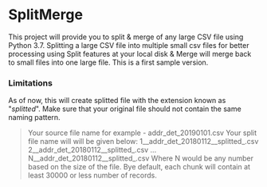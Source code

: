 # SplitMerge
This project will provide you to split &amp; merge of any large CSV file using Python 3.7. Splitting a large CSV file into multiple small csv files for better processing using Split features at your local disk & Merge will merge back to small files into one large file. This is a first sample version. 
### Limitations
As of now, this will create splitted file with the extension known as "_splitted_". Make sure that your original file should not contain the same naming pattern.

> Your source file name for example - addr_det_20190101.csv
> Your split file name will will be given below: 
> 	1__addr_det_20180112__splitted_.csv
> 	2__addr_det_20180112__splitted_.csv
...
> 	N__addr_det_20180112__splitted_.csv
> Where N would be any number based on the size of the file.
> Bye default, each chunk will contain at least 30000 or less number of records.

